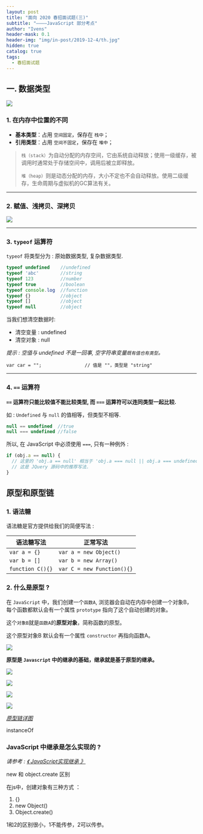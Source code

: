 ```yaml
---
layout: post
title: "面向 2020 春招面试题(三)"
subtitle: "————JavaScript 部分考点"
author: "Ivens"
header-mask: 0.1
header-img: "img/in-post/2019-12-4/th.jpg"
hidden: true
catalog: true
tags:
  - 春招面试题
---
```


## 一. 数据类型

![](https://raw.githubusercontent.com/Ivens-Zhang/PictureBed-2019.12.9/master/img/20200105120329.png)

### 1. 在内存中位置的不同
- **基本类型**：占用 `空间固定`，保存在 `栈中`；
- **引用类型**：占用 `空间不固定`，保存在 `堆中`；

> `栈（stack）`为自动分配的内存空间，它由系统自动释放；使用一级缓存，被调用时通常处于存储空间中，调用后被立即释放。
> 
> `堆（heap）`则是动态分配的内存，大小不定也不会自动释放。使用二级缓存，生命周期与虚拟机的GC算法有关。

---

### 2. 赋值、浅拷贝、深拷贝

![](https://raw.githubusercontent.com/Ivens-Zhang/PictureBed-2019.12.9/master/img/20200105154358.png)

---

### 3. `typeof` 运算符
`typeof` 将类型分为 : 原始数据类型, 复杂数据类型.

```js
typeof undefined    //undefined
typeof 'abc'        //string
typeof 123          //number
typeof true         //boolean
typeof console.log  //function
typeof {}           //object
typeof []           //object
typeof null         //object
```

当我们想清空数据时:
- 清空变量 : undefined
- 清空对象 : null

*提示 : 空值与 undefined 不是一回事, 空字符串变量`既有值也有类型`。*
```
var car = "";                // 值是 ""，类型是 "string"
```

---

### 4. `==` 运算符

**`==` 运算符只能比较值不能比较类型, 而 `===` 运算符可以连同类型一起比较.**

如 : `Undefined` 与 `null` 的值相等，但类型不相等.
```js
null == undefined  //true
null === undefined //false
```

所以, 在 JavaScript 中必须使用 `===`, 只有一种例外 :
```js
if (obj.a == null) {
  // 这里的 'obj.a == null' 相当于 'obj.a === null || obj.a === undefined'的简写形式.
  // 这是 JQuery 源码中的推荐写法.
}
```

## 原型和原型链

### 1. 语法糖
语法糖是官方提供给我们的简便写法 :

| 语法糖写法|正常写法 |
|--|--|
| `var a = {}`|`var a = new Object()` |
| `var b = []`|`var b = new Array()` |
| `function C(){}`|`var C = new Function(){}` |

### 2. 什么是原型 ?

在 `JavaScript` 中，我们创建一个`函数A`, 浏览器会自动在内存中创建一个对象B，每个函数都默认会有一个属性 `prototype` 指向了这个自动创建的对象。

这个`对象B`就是`函数A`的**原型对象**，简称函数的原型。

这个原型对象B 默认会有一个属性 `constructor` 再指向函数A。

![](https://raw.githubusercontent.com/Ivens-Zhang/PictureBed-2019.12.9/master/img/20200105181322.png)

**原型是 `Javascript` 中的继承的基础，继承就是基于原型的继承。**

![](https://raw.githubusercontent.com/Ivens-Zhang/PictureBed-2019.12.9/master/img/20200105232120.png)

![](https://raw.githubusercontent.com/Ivens-Zhang/PictureBed-2019.12.9/master/img/20200105232124.png)

![](https://raw.githubusercontent.com/Ivens-Zhang/PictureBed-2019.12.9/master/img/20200105231617.png)

![](https://raw.githubusercontent.com/Ivens-Zhang/PictureBed-2019.12.9/master/img/a.png)

[*原型链详图*](https://raw.githubusercontent.com/Ivens-Zhang/PictureBed-2019.12.9/master/img/20200105233426.png
)

instanceOf

### JavaScript 中继承是怎么实现的 ?

*请参考 :* [*《 JavaScript实现继承 》*](https://segmentfault.com/a/1190000016184431#item-5)

new 和 object.create 区别

在js中，创建对象有三种方式 ：
1. {}
2. new Object()
3. Object.create()

1和2的区别很小，1不能传参，2可以传参。